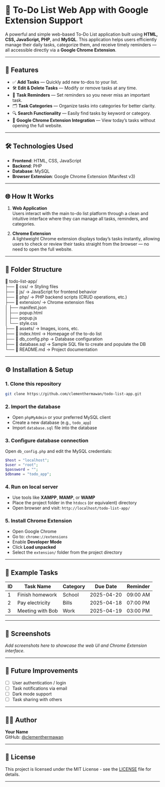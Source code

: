 # 📝 To-Do List Web App with Google Extension Support

A powerful and simple web-based To-Do List application built using **HTML, CSS, JavaScript, PHP**, and **MySQL**. This application helps users efficiently manage their daily tasks, categorize them, and receive timely reminders — all accessible directly via a **Google Chrome Extension**.

---

## 🚀 Features

- ✅ **Add Tasks** — Quickly add new to-dos to your list.  
- 🛠️ **Edit & Delete Tasks** — Modify or remove tasks at any time.  
- 📅 **Task Reminders** — Set reminders so you never miss an important task.  
- 🗂️ **Task Categories** — Organize tasks into categories for better clarity.  
- 🔍 **Search Functionality** — Easily find tasks by keyword or category.  
- 🧩 **Google Chrome Extension Integration** — View today’s tasks without opening the full website.  

---

## 🛠️ Technologies Used

- **Frontend**: HTML, CSS, JavaScript  
- **Backend**: PHP  
- **Database**: MySQL  
- **Browser Extension**: Google Chrome Extension (Manifest v3)  

---

## 🌐 How It Works

1. **Web Application**  
   Users interact with the main to-do list platform through a clean and intuitive interface where they can manage all tasks, reminders, and categories.

2. **Chrome Extension**  
   A lightweight Chrome extension displays today’s tasks instantly, allowing users to check or review their tasks straight from the browser — no need to open the full website.

---

## 📂 Folder Structure

📁 todo-list-app/  
├── 📁 css/              → Styling files  
├── 📁 js/               → JavaScript for frontend behavior  
├── 📁 php/              → PHP backend scripts (CRUD operations, etc.)  
├── 📁 extension/        → Chrome extension files  
│   ├── manifest.json  
│   ├── popup.html  
│   ├── popup.js  
│   └── style.css  
├── 📁 assets/           → Images, icons, etc.  
├── 📄 index.html        → Homepage of the to-do list  
├── 📄 db_config.php     → Database configuration  
├── 📄 database.sql      → Sample SQL file to create and populate the DB  
└── 📄 README.md         → Project documentation  

---

## ⚙️ Installation & Setup

### 1. Clone this repository

```bash
git clone https://github.com/clementhermawan/todo-list-app.git
```

### 2. Import the database

- Open `phpMyAdmin` or your preferred MySQL client  
- Create a new database (e.g., `todo_app`)  
- Import `database.sql` file into the database  

### 3. Configure database connection

Open `db_config.php` and edit the MySQL credentials:

```php
$host = "localhost";
$user = "root";
$password = "";
$dbname = "todo_app";
```

### 4. Run on local server

- Use tools like **XAMPP**, **MAMP**, or **WAMP**  
- Place the project folder in the `htdocs` (or equivalent) directory  
- Open browser and visit: `http://localhost/todo-list-app/`  

### 5. Install Chrome Extension

- Open Google Chrome  
- Go to: `chrome://extensions`  
- Enable **Developer Mode**  
- Click **Load unpacked**  
- Select the `extension/` folder from the project directory  

---

## 🧪 Example Tasks

| ID | Task Name        | Category  | Due Date   | Reminder  |
|----|------------------|-----------|------------|-----------|
| 1  | Finish homework  | School    | 2025-04-20 | 09:00 AM  |
| 2  | Pay electricity  | Bills     | 2025-04-18 | 07:00 PM  |
| 3  | Meeting with Bob | Work      | 2025-04-19 | 03:00 PM  |

---

## 📸 Screenshots

_Add screenshots here to showcase the web UI and Chrome Extension interface._

---

## 📌 Future Improvements

- [ ] User authentication / login  
- [ ] Task notifications via email  
- [ ] Dark mode support  
- [ ] Task sharing with others  

---

## 🙋‍♂️ Author

**Your Name**  
GitHub: [@clementhermawan](https://github.com/clementhermawan)

---

## 📄 License

This project is licensed under the MIT License - see the [LICENSE](LICENSE) file for details.

---

